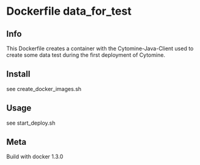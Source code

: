 # Dockerfile data_for_test

## Info

This Dockerfile creates a container with the Cytomine-Java-Client used to create some data test during the first deployment of Cytomine.

## Install

see create_docker_images.sh

## Usage

see start_deploy.sh

## Meta

Build with docker 1.3.0

